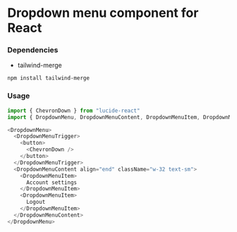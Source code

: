 # Dropdown menu component for React

### Dependencies

- tailwind-merge

```
npm install tailwind-merge
```

### Usage

```typescript
import { ChevronDown } from "lucide-react"
import { DropdownMenu, DropdownMenuContent, DropdownMenuItem, DropdownMenuTrigger } from "@/components/dropdown-menu"

<DropdownMenu>
  <DropdownMenuTrigger>
    <button>
      <ChevronDown />
    </button>
  </DropdownMenuTrigger>
  <DropdownMenuContent align="end" className="w-32 text-sm">
    <DropdownMenuItem>
      Account settings
    </DropdownMenuItem>
    <DropdownMenuItem>
      Logout
    </DropdownMenuItem>
  </DropdownMenuContent>
</DropdownMenu>
```
